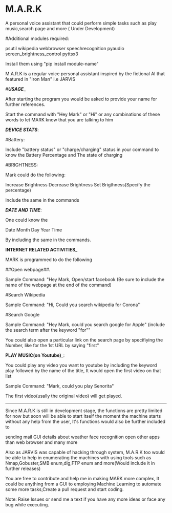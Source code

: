 # M.A.R.K
A personal voice assistant that could perform simple tasks such as play music,search page and more ( Under Development)

#Additional modules required:

psutil
wikipedia
webbrowser
speechrecognition
pyaudio
screen_brightness_control
pyttsx3

Install them using "pip install module-name"


M.A.R.K is a regular voice personal assistant inspired by the fictional AI that featured in "Iron Man" i.e JARVIS

#___USAGE____

After starting the program you would be asked to provide your name for further references.

Start the command with "Hey Mark" or "Hi" or any combinations of these words to let MARK know that you are talking to him

___DEVICE STATS___:

#Battery:

Include "battery status" or "charge/charging" status in your command to know the Battery Percentage and The state of charging

#BRIGHTNESS:

Mark could do the following:

Increase Brightness
Decrease Brightness
Set Brigthness(Specify the percentage)

Include the same in the commands

___DATE AND TIME___:

One could know the 

Date
Month
Day
Year
Time

By including the same in the commands.

__INTERNET RELATED ACTIVITIES___

MARK is programmed to do the following

##Open webpage##.

Sample Command: "Hey Mark, Open/start facebook (Be sure to include the name of the webpage at the end of the command)

#Search Wikipedia

Sample Command: "Hi, Could you search wikipedia for Corona"

#Search Google

Sample Command: "Hey Mark, could you search google for Apple" (include the search term after the keyword "for""

You could also open a particular link on the search page by specifiying the Number, like for the 1st URL by saying "first"


__PLAY MUSIC(on Youtube)___:

You could play any video you want to youtube by including the keyword play followed by the name of the title, It would open the first video on that list

Sample Command: "Mark, could you play Senorita"

The first video(usally the original video) will get played.

_______           ______________                 ______________                _______

Since M.A.R.K is still in development stage, the functions are pretty limited for now but soon will be able to start itself the moment the machine starts without any help from the user, It's functions would also be further included to

sending mail
GUI
details about weather
face recognition
open other apps than web browser and many more

Also as JARVIS was capable of hacking through system, M.A.R.K too would be able to help in enumerating the machines with using tools such as Nmap,Gobuster,SMB enum,dig,FTP enum and more(Would include it in further releases)







You are free to contribute and help me in making MARK more complex, It could be anything from a GUI to employing Machine Learning to automate some more tasks,Create a pull request and start coding.


Note: Raise Issues or send me a text if you have any more ideas or face any bug while executing.
